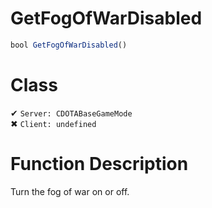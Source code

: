 # GetFogOfWarDisabled
```js
bool GetFogOfWarDisabled()
```
# Class
✔ `Server: CDOTABaseGameMode`  
✖ `Client: undefined`  

# Function Description
Turn the fog of war on or off.
